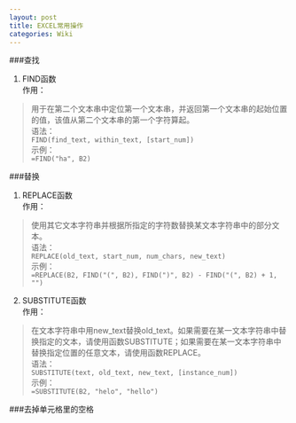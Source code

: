 ```yaml
---
layout: post
title: EXCEL常用操作
categories: Wiki
---
```


###查找
  1. FIND函数  
作用：  
>用于在第二个文本串中定位第一个文本串，并返回第一个文本串的起始位置的值，该值从第二个文本串的第一个字符算起。  
语法：  
`FIND(find_text, within_text, [start_num])`  
示例：  
`=FIND("ha", B2)`  

###替换
  1. REPLACE函数  
作用：  
>使用其它文本字符串并根据所指定的字符数替换某文本字符串中的部分文本。  
语法：  
`REPLACE(old_text, start_num, num_chars, new_text)`  
示例：  
`=REPLACE(B2, FIND("(", B2), FIND(")", B2) - FIND("(", B2) + 1, "")`  

  2. SUBSTITUTE函数  
作用：  
>在文本字符串中用new_text替换old_text。如果需要在某一文本字符串中替换指定的文本，请使用函数SUBSTITUTE；如果需要在某一文本字符串中替换指定位置的任意文本，请使用函数REPLACE。  
语法：  
`SUBSTITUTE(text, old_text, new_text, [instance_num])`  
示例：  
`=SUBSTITUTE(B2, "helo", "hello")`  

###去掉单元格里的空格
